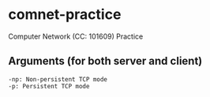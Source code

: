 # comnet-practice
Computer Network (CC: 101609) Practice

## Arguments (for both server and client)
```
-np: Non-persistent TCP mode
-p: Persistent TCP mode
```